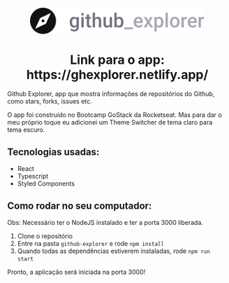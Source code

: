 <p align="center">
  <img width=400px src="src/assets/logo.svg"/>
</p>

<h1 align="center">Link para o app: https://ghexplorer.netlify.app/ </h1>

Github Explorer, app que mostra informações de repositórios do Github, como stars, forks, issues etc.

O app foi construído no Bootcamp GoStack da Rocketseat. Mas para dar o meu próprio toque eu adicionei um Theme Switcher de tema claro para tema escuro.

## Tecnologias usadas: 

- React
- Typescript
- Styled Components

## Como rodar no seu computador:
Obs: Necessário ter o NodeJS instalado e ter a porta 3000 liberada.

1. Clone o repositório 
2. Entre na pasta ```github-explorer``` e rode ```npm install```
3. Quando todas as dependências estiverem instaladas, rode ```npm run start```

Pronto, a aplicação será iniciada na porta 3000!
